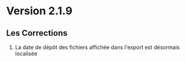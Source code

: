 # Version 2.1.9

## Les Corrections

1. La date de dépôt des fichiers affichée dans l'export est désormais localisée
